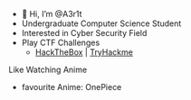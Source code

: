 - 👋 Hi, I’m @A3r1t 
- Undergraduate Computer Science Student
- Interested in Cyber Security Field
- Play CTF Challenges 
  - [HackTheBox](https://app.hackthebox.com/users/538767) | [TryHackme](https://tryhackme.com/p/Amrit456852)

Like Watching Anime
  - favourite Anime: OnePiece
 



<!---
A3r1t/A3r1t is a ✨ special ✨ repository because its `README.md` (this file) appears on your GitHub profile.
You can click the Preview link to take a look at your changes.
--->
